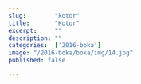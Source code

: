 ```yaml
---
slug:        "kotor"
title:       "Kotor"
excerpt:     ""
description: ""
categories:  ['2016-boka']
image: "/2016-boka/boka/img/14.jpg"
published: false

---
```

